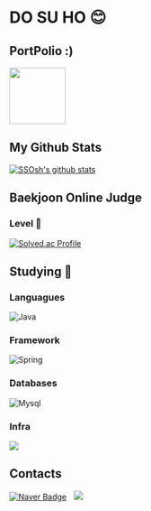 <!-- ![header](https://capsule-render.vercel.app/api?type=waving&color=E3826C&height=250&section=header&text=SSOsh's%20github&fontSize=90&animation=fadeIn&fontAlignY=38&desc=%20&descAlignY=62&descAlign=62)
-->
# DO SU HO 😊

## PortPolio :)
<a href="https://suho-portpolio.notion.site/ed1b0d0f17dd4666a4cb53f477ba11ed"><img src="https://upload.wikimedia.org/wikipedia/commons/4/45/Notion_app_logo.png?20200221181224" height="100" width="100"></a>

## My Github Stats
[![SSOsh's github stats](https://github-readme-stats.vercel.app/api?username=SSOsh)](https://github.com/SSOsh/github-readme-stats)

## Baekjoon Online Judge
### Level 🤔
[![Solved.ac Profile](http://mazassumnida.wtf/api/v2/generate_badge?boj=tngh147258)](https://solved.ac/tngh147258)

## Studying 📖
### Languagues
<!-- ![Python](https://img.shields.io/badge/Python-3776AB.svg?&style=for-the-badge&logo=Python&logoColor=white) -->
![Java](https://img.shields.io/badge/Java-007396.svg?&style=for-the-badge&logo=Java&logoColor=white)
<!-- ![Elixir](https://img.shields.io/badge/Elixir-4B275F.svg?&style=for-the-badge&logo=Elixir&logoColor=white) -->
<!-- ![Github](https://img.shields.io/badge/Github-181717.svg?&style=for-the-badge&logo=Github&logoColor=white) -->


### Framework
![Spring](https://img.shields.io/badge/Spring-6DB33F.svg?&style=for-the-badge&logo=Spring&logoColor=white)
<!-- ![Django](https://img.shields.io/badge/Django-092E20.svg?&style=for-the-badge&logo=Django&logoColor=white) -->

### Databases
![Mysql](https://img.shields.io/badge/Mysql-4479A1.svg?&style=for-the-badge&logo=Mysql&logoColor=white)

### Infra
<img src="https://camo.githubusercontent.com/a63d446ea7eb4ce0ace0eb6b8f7fe00da02933b2f16baae7e7de800aef446355/68747470733a2f2f696d672e736869656c64732e696f2f62616467652f416d617a6f6e204157532d6f72616e67653f7374796c653d666c6174266c6f676f3d416d617a6f6e253230415753266c6f676f436f6c6f723d7768697465" data-canonical-src="https://img.shields.io/badge/Amazon AWS-orange?style=flat&amp;logo=Amazon%20AWS&amp;logoColor=white" style="max-width: 100%;">

## Contacts
[![Naver Badge](https://img.shields.io/badge/Naver-03C75A?style=flat-square&logo=Naver&logoColor=white&link=mailto:tngh147258@naver.com)](mailto:tngh147258@naver.com)
<img
src="http://img.shields.io/badge/-Instagram-white?style=flat&logo=Instagram&link=https://instagram.com/sso_suho/"
style="height : auto; margin-left : 10px; margin-right : 10px;"/>
</a> <a href="mailto:tngh147258@gmail.com">
